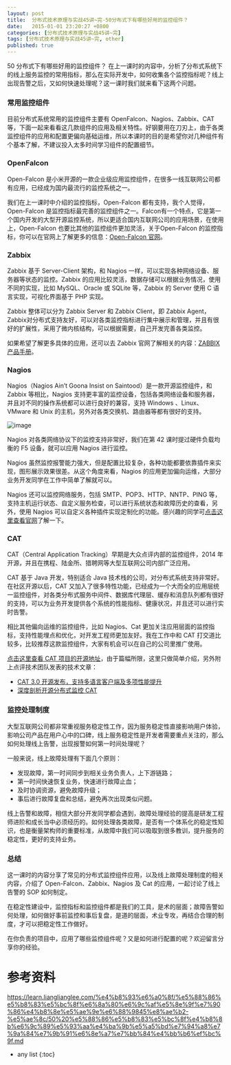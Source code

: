 ```yaml
---
layout: post
title:  分布式技术原理与实战45讲~完-50分布式下有哪些好用的监控组件？
date:   2015-01-01 23:20:27 +0800
categories: [分布式技术原理与实战45讲~完]
tags: [分布式技术原理与实战45讲~完, other]
published: true
---
```




50 分布式下有哪些好用的监控组件？
在上一课时的内容中，分析了分布式系统下的线上服务监控的常用指标，那么在实际开发中，如何收集各个监控指标呢？线上出现告警之后，又如何快速处理呢？这一课时我们就来看下这两个问题。

### 常用监控组件

目前分布式系统常用的监控组件主要有 OpenFalcon、Nagios、Zabbix、CAT 等，下面一起来看看这几款组件的应用及相关特性。好钢要用在刀刃上，由于各类监控组件的应用和配置更偏向基础运维，所以本课时的目的是希望你对几种组件有个基本了解，不建议投入太多时间学习组件的配置细节。

### OpenFalcon

Open-Falcon 是小米开源的一款企业级应用监控组件，在很多一线互联网公司都有应用，已经成为国内最流行的监控系统之一。

我们在上一课时中介绍的监控指标，Open-Falcon 都有支持，我个人觉得，Open-Falcon 是监控指标最完善的监控组件之一。Falcon有一个特点，它是第一个国内开发的大型开源监控系统，所以更适合国内互联网公司的应用场景，在使用上，Open-Falcon 也要比其他的监控组件更加灵活，关于Open-Falcon 的监控指标，你可以在官网上了解更多的信息：[Open-Falcon 官网](https://book.open-falcon.org/zh_0_2/intro/)。

### Zabbix

Zabbix 基于 Server-Client 架构，和 Nagios 一样，可以实现各种网络设备、服务器等状态的监控。Zabbix 的应用比较灵活，数据存储可以根据业务情况，使用不同的实现，比如 MySQL、Oracle 或 SQLite 等，Zabbix 的 Server 使用 C 语言实现，可视化界面基于 PHP 实现。

Zabbix 整体可以分为 Zabbix Server 和 Zabbix Client，即 Zabbix Agent，Zabbix对分布式支持友好，可以对各类监控指标进行集中展示和管理，并且有很好的扩展性，采用了微内核结构，可以根据需要，自己开发完善各类监控。

如果希望了解更多具体的应用，还可以去 Zabbix 官网了解相关的内容：[ZABBIX 产品手册](https://www.zabbix.com/documentation/4.0/zh/manual)。

### Nagios

Nagios（Nagios Ain’t Goona Insist on Saintood）是一款开源监控组件，和 Zabbix 等相比，Nagios 支持更丰富的监控设备，包括各类网络设备和服务器，并且对不同的操作系统都可以进行良好的兼容，支持 Windows 、Linux、VMware 和 Unix 的主机，另外对各类交换机、路由器等都有很好的支持。

![image](https://learn.lianglianglee.com/%e4%b8%93%e6%a0%8f/%e5%88%86%e5%b8%83%e5%bc%8f%e6%8a%80%e6%9c%af%e5%8e%9f%e7%90%86%e4%b8%8e%e5%ae%9e%e6%88%9845%e8%ae%b2-%e5%ae%8c/assets/CgqCHl9QuNiAQjy7AADY7HRzWjY251.png)

Nagios 对各类网络协议下的监控支持非常好，我们在第 42 课时提过硬件负载均衡的 F5 设备，就可以应用 Nagios 进行监控。

Nagios 虽然监控报警能力强大，但是配置比较复杂，各种功能都要依靠插件来实现，图形展示效果很差。从这个角度来看，Nagios 的应用更加偏向运维，大部分业务开发同学在工作中简单了解就可以。

Nagios 还可以监控网络服务，包括 SMTP、POP3、HTTP、NNTP、PING 等，支持主机运行状态、自定义服务检查，可以进行系统状态和故障历史的查看，另外，使用 Nagios 可以自定义各种插件实现定制化的功能。感兴趣的同学可[点击这里查看官网](https://www.nagios.org/downloads/nagios-core/)了解一下。

### CAT

CAT（Central Application Tracking）早期是大众点评内部的监控组件，2014 年开源，并且在携程、陆金所、猎聘网等大型互联网公司内部广泛应用。

CAT 基于 Java 开发，特别适合 Java 技术栈的公司，对分布式系统支持非常好。在社区开源以后，CAT 又加入了很多特性功能，已经成为一个大而全的应用层统一监控组件，对各类分布式服务中间件、数据库代理层、缓存和消息队列都有很好的支持，可以为业务开发提供各个系统的性能指标、健康状况，并且还可以进行实时告警。

相比其他偏向运维的监控组件，比如 Nagios、Cat 更加关注应用层面的监控指标，支持性能埋点和优化，对开发工程师更加友好。我在工作中和 CAT 打交道比较多，比较推荐这款监控组件，大家有机会可以在自己的公司里推广使用。

[点击这里查看 CAT 项目的开源地址](https://github.com/dianping/cat)，由于篇幅所限，这里只做简单介绍，另外附上点评技术团队发表的技术文章：

* [CAT 3.0 开源发布，支持多语言客户端及多项性能提升](https://tech.meituan.com/2018/11/01/cat-pr.html)
* [深度剖析开源分布式监控 CAT](https://tech.meituan.com/2018/11/01/cat-in-depth-java-application-monitoring.html)

### 监控处理制度

大型互联网公司都非常重视服务稳定性工作，因为服务稳定性直接影响用户体验，影响公司产品在用户心中的口碑，线上服务稳定性是开发者需要重点关注的，那么如何处理线上告警，出现报警如何第一时间处理呢？

一般来说，线上故障处理有下面几个原则：

* 发现故障，第一时间同步到相关业务负责人，上下游链路；
* 第一时间快速恢复业务，快速进行故障止血；
* 及时协调资源，避免故障升级；
* 事后进行故障复盘和总结，避免再次出现类似问题。

线上告警和故障，相信大部分开发同学都会遇到，故障处理经验的提高是研发工程师进阶和成长当中必须经历的。如何处理各类故障，是否有一个体系化的稳定性知识，也是衡量架构师的重要标准，从故障中我们可以吸取到很多教训，提升服务的稳定性，更好的支持业务。

### 总结

这一课时的内容分享了常见的分布式监控组件应用，以及线上故障处理制度的相关内容，介绍了 Open-Falcon、Zabbix、Nagios 及 Cat 的应用，一起讨论了线上告警的 SOP 如何制定。

在稳定性建设中，监控指标和监控组件都是我们的工具，是术的层面；故障告警如何处理，如何做好事前监控和事后复盘，是道的层面，术业专攻，再结合合理的制度，才可以把稳定性工作做好。

在你负责的项目中，应用了哪些监控组件呢？又是如何进行配置的呢？欢迎留言分享你的经验。




# 参考资料

https://learn.lianglianglee.com/%e4%b8%93%e6%a0%8f/%e5%88%86%e5%b8%83%e5%bc%8f%e6%8a%80%e6%9c%af%e5%8e%9f%e7%90%86%e4%b8%8e%e5%ae%9e%e6%88%9845%e8%ae%b2-%e5%ae%8c/50%20%e5%88%86%e5%b8%83%e5%bc%8f%e4%b8%8b%e6%9c%89%e5%93%aa%e4%ba%9b%e5%a5%bd%e7%94%a8%e7%9a%84%e7%9b%91%e6%8e%a7%e7%bb%84%e4%bb%b6%ef%bc%9f.md

* any list
{:toc}
